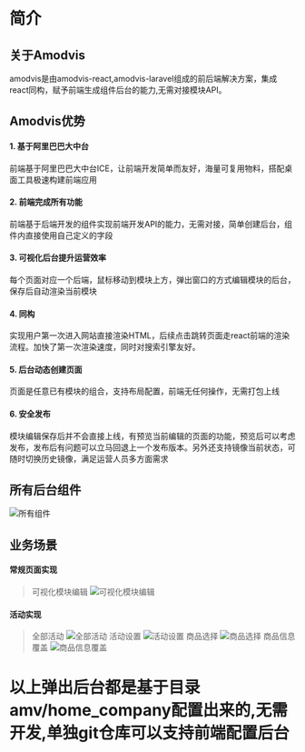 # 简介

## 关于Amodvis

amodvis是由amodvis-react,amodvis-laravel组成的前后端解决方案，集成react同构，赋予前端生成组件后台的能力,无需对接模块API。

## Amodvis优势
#### 1. 基于阿里巴巴大中台
前端基于阿里巴巴大中台ICE，让前端开发简单而友好，海量可复用物料，搭配桌面工具极速构建前端应用
#### 2. 前端完成所有功能
前端基于后端开发的组件实现前端开发API的能力，无需对接，简单创建后台，组件内直接使用自己定义的字段
#### 3. 可视化后台提升运营效率
每个页面对应一个后端，鼠标移动到模块上方，弹出窗口的方式编辑模块的后台，保存后自动渲染当前模块
#### 4. 同构
实现用户第一次进入网站直接渲染HTML，后续点击跳转页面走react前端的渲染流程。加快了第一次渲染速度，同时对搜索引擎友好。
#### 5. 后台动态创建页面
页面是任意已有模块的组合，支持布局配置，前端无任何操作，无需打包上线
#### 6. 安全发布
模块编辑保存后并不会直接上线，有预览当前编辑的页面的功能，预览后可以考虑发布，发布后有问题可以立马回退上一个发布版本。另外还支持镜像当前状态，可随时切换历史镜像，满足运营人员多方面需求

## 所有后台组件

![所有组件](https://github.com/modvis/modvis_react/blob/master/readme/images/all_component.png?raw=1)

## 业务场景

#### 常规页面实现
> 可视化模块编辑
![可视化模块编辑](https://github.com/modvis/modvis_react/blob/master/readme/images/模块编辑.png?raw=1)
#### 活动实现
> 全部活动
![全部活动](https://github.com/modvis/modvis_react/blob/master/readme/images/模块编辑.png?raw=1)
> 活动设置
![活动设置](https://github.com/modvis/modvis_react/blob/master/readme/images/活动设置.png?raw=1)
> 商品选择
![商品选择](https://github.com/modvis/modvis_react/blob/master/readme/images/选择商品.png?raw=1)
> 商品信息覆盖
![商品信息覆盖](https://github.com/modvis/modvis_react/blob/master/readme/images/模块商品信息覆盖.png?raw=1)

# 以上弹出后台都是基于目录amv/home_company配置出来的,无需开发,单独git仓库可以支持前端配置后台
